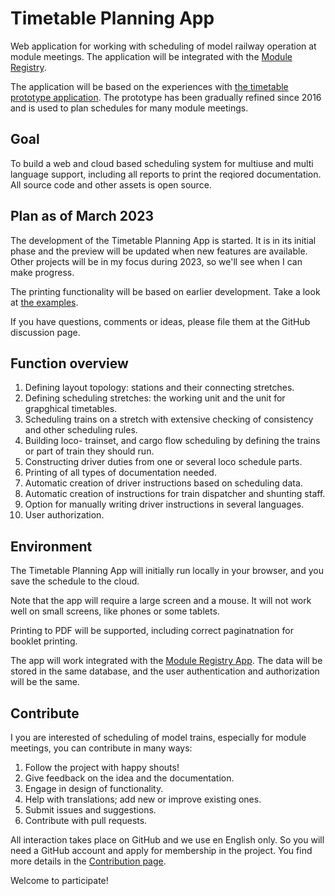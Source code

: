 # Timetable Planning App
Web application for working with scheduling of model railway operation at module meetings.
The application will be integrated with the [Module Registry](https://moduleregistry.azurewebsites.net).

The application will be based on the experiences with [the timetable prototype application](https://github.com/fjallemark/TimetablePlanningApp).
The prototype has been gradually refined since 2016 and is used to plan schedules for many module meetings. 

## Goal
To build a web and cloud based scheduling system for multiuse and multi language support,
including all reports to print the reqiored documentation.
All source code and other assets is open source.

## Plan as of March 2023
The development of the Timetable Planning App is started.
It is in its initial phase and the preview will be updated when new features are available.
Other projects will be in my focus during 2023, so we'll see when I can make progress.

The printing functionality will be based on earlier development. Take a look at [the examples](Examples).

If you have questions, comments or ideas, please file them at the GitHub discussion page.

## Function overview
1. Defining layout topology: stations and their connecting stretches.
2. Defining scheduling stretches: the working unit and the unit for grapghical timetables.
2. Scheduling trains on a stretch with extensive checking of consistency and other scheduling rules.
4. Building loco- trainset, and cargo flow scheduling by defining the trains or part of train they should run.
5. Constructing driver duties from one or several loco schedule parts.
6. Printing of all types of documentation needed.
7. Automatic creation of driver instructions based on scheduling data.
8. Automatic creation of instructions for train dispatcher and shunting staff.
9. Option for manually writing driver instructions in several languages.
10. User authorization.


## Environment
The Timetable Planning App will initially run locally in your browser, 
and you save the schedule to the cloud.

Note that the app will require a large screen and a mouse.
It will not work well on small screens, like phones or some tablets.

Printing to PDF will be supported, including correct paginatnation for booklet printing.

The app will work integrated with the [Module Registry App](https://moduleregistry.azurewebsites.net/).
The data will be stored in the same database, 
and the user authentication and authorization will be the same.

## Contribute
I you are interested of scheduling of model trains, especially for module meetings, you can contribute in many ways:
1. Follow the project with happy shouts!
2. Give feedback on the idea and the documentation.
3. Engage in design of functionality.
4. Help with translations; add new or improve existing ones.
5. Submit issues and suggestions.
6. Contribute with pull requests.

All interaction takes place on GitHub and we use en English only.
So you will need a GitHub account and apply for membership in the project.
You find more details in the [Contribution page](CONTRIBUTING.md).

Welcome to participate!
